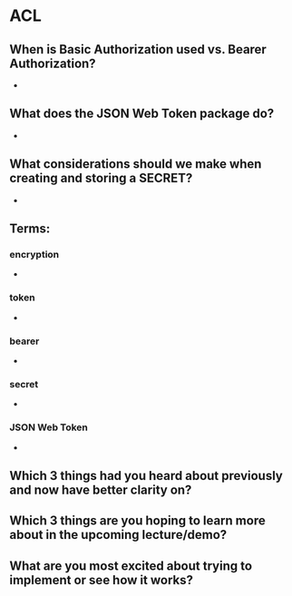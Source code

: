 # ACL

## When is Basic Authorization used vs. Bearer Authorization?
  - 
## What does the JSON Web Token package do?
  - 
## What considerations should we make when creating and storing a SECRET?
  -


## Terms:

### encryption
  - 
### token
  - 
### bearer
  - 
### secret
  - 
### JSON Web Token
  - 


## Which 3 things had you heard about previously and now have better clarity on?

## Which 3 things are you hoping to learn more about in the upcoming lecture/demo?

## What are you most excited about trying to implement or see how it works?